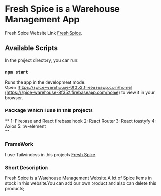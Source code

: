 # Fresh Spice is a Warehouse Management App

Fresh Spice Website Link [Fresh Spice](https://spice-warehouse-8f352.firebaseapp.com/home).

## Available Scripts

In the project directory, you can run:

### `npm start`

Runs the app in the development mode.\
Open [https://spice-warehouse-8f352.firebaseapp.com/home](https://spice-warehouse-8f352.firebaseapp.com/home) to view it in your browser.


### Package Which i use in this projects

** 1: Firebase and React firebase hook
   2: React Router
   3: React toastyfy
   4: Axios
   5: tw-element   
**

### FrameWork

I use Tailwindcss in this projects [Fresh Spice](https://tailwindcss.com/docs/installation).


### Short Description

Fresh Spice is a Warehouse Management Website.A lot of Spice Items in stock in this website.You can add our own product and also can delete this products;






